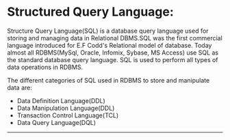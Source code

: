 # Structured Query Language: 

Structure Query Language(SQL) is a database query language used for storing and managing data in Relational DBMS.SQL was the first commercial language introduced for E.F Codd's  Relational model of database. Today almost all RDBMS(MySql, Oracle, Infomix, Sybase, MS Access) use  SQL as the standard database query language. SQL is used to perform all types of data operations in RDBMS.

The different categories of SQL used in RDBMS to store and manipulate data are:

- Data Definition Language(DDL)
- Data Manipulation Language(DDL)
- Transaction Control Language(TCL)
- Data Query Language(DQL)

---
